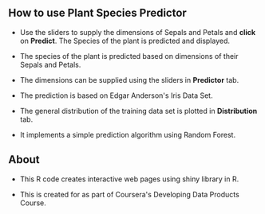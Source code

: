 ## How to use Plant Species Predictor

- Use the sliders to supply the dimensions of Sepals and Petals and **click** on **Predict**. The Species of the plant is predicted and displayed.

- The species of the plant is predicted based on dimensions of their Sepals and Petals.

- The dimensions can be supplied using the sliders in **Predictor** tab. 

- The prediction is based on Edgar Anderson's Iris Data Set.

- The general distribution of the training data set is plotted in **Distribution** tab.

- It implements a simple prediction algorithm using Random Forest.

## About

- This R code creates interactive web pages using shiny library in R.

- This is created for as part of Coursera's Developing Data Products Course.

